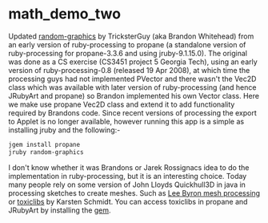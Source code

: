 # math_demo_two
Updated [random-graphics](https://github.com/TricksterGuy/random-graphics) by TricksterGuy (aka Brandon Whitehead) from an early version of ruby-processing to propane (a standalone version of ruby-processing for propane-3.3.6 and using jruby-9.1.15.0).  The original was done as a CS exercise (CS3451 project 5 Georgia Tech), using an early version of ruby-processing-0.8 (released 19 Apr 2008), at which time the processing guys had not implemented PVector and there wasn't the Vec2D class which was available with later version of ruby-processing (and hence JRubyArt and propane) so Brandon implemented his own Vector class. Here we make use propane Vec2D class and extend it to add functionality required by Brandons code. Since recent versions of processing the export to Applet is no longer available, however running this app is a simple as installing jruby and the following:-

```bash
jgem install propane
jruby random-graphics
```

I don't know whether it was Brandons or Jarek Rossignacs idea to do the implementation in ruby-processing, but it is an interesting choice. Today many people rely on some version of John Lloyds Quickhull3D in java in processing sketches to create meshes. Such as [Lee Byron mesh processing](http://leebyron.com/mesh/) or [toxiclibs](http://toxiclibs.org/) by Karsten Schmidt. You can access toxiclibs in propane and JRubyArt by installing the [gem](http://ruby-processing.github.io/toxicgem/).
